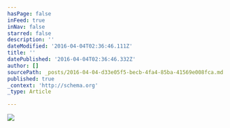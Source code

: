 ```yaml
---
hasPage: false
inFeed: true
inNav: false
starred: false
description: ''
dateModified: '2016-04-04T02:36:46.111Z'
title: ''
datePublished: '2016-04-04T02:36:46.332Z'
author: []
sourcePath: _posts/2016-04-04-d33e05f5-becb-4fa4-85ba-41569e008fca.md
published: true
_context: 'http://schema.org'
_type: Article

---
```

![](https://the-grid-user-content.s3-us-west-2.amazonaws.com/4af6f81b-521c-442c-890e-0f10196b7f2e.jpg)